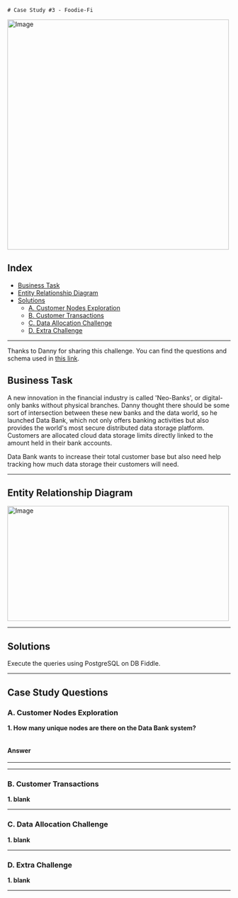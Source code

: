 	# Case Study #3 - Foodie-Fi
<image src = "https://8weeksqlchallenge.com/images/case-study-designs/3.png" alt = "Image" width = "500" height = "520">

## Index
- [Business Task](#business-task)
- [Entity Relationship Diagram](#entity-relationship-diagram)
- [Solutions](#solutions)
	- [A. Customer Nodes Exploration](#customer-nodes-exploration)
  - [B. Customer Transactions](#customer-transactions)
  - [C. Data Allocation Challenge](#data-allocation-challenge)
  - [D. Extra Challenge](#extra-challenge)

***

Thanks to Danny for sharing this challenge. You can find the questions and schema used in [this link](https://8weeksqlchallenge.com/case-study-4/).

## Business Task
A new innovation in the financial industry is called 'Neo-Banks', or digital-only banks without physical branches. Danny thought there should be some sort of intersection between these new banks and the data world, so he launched Data Bank, which not only offers banking activities but also provides the world's most secure distributed data storage platform. Customers are allocated cloud data storage limits directly linked to the amount held in their bank accounts.

Data Bank wants to increase their total customer base but also need help tracking how much data storage their customers will need.

***

## Entity Relationship Diagram
<image src = "https://user-images.githubusercontent.com/81607668/129744449-37b3229b-80b2-4cce-b8e0-707d7f48dcec.png" alt = "Image" width = "500" height = "260">

***

## Solutions
Execute the queries using PostgreSQL on DB Fiddle. 

***

## Case Study Questions

### A. Customer Nodes Exploration

**1. How many unique nodes are there on the Data Bank system?**

````sql

````

#### Answer


---



***

### B. Customer Transactions

**1. blank**

***

### C. Data Allocation Challenge

**1. blank**

***

### D. Extra Challenge

**1. blank**

***
